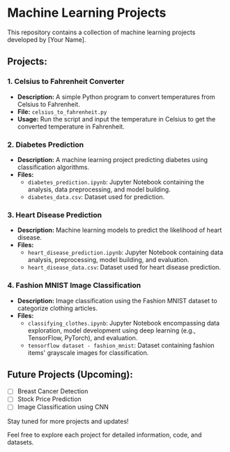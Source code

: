 # Machine Learning Projects

This repository contains a collection of machine learning projects developed by [Your Name].

## Projects:

### 1. Celsius to Fahrenheit Converter

- **Description:** A simple Python program to convert temperatures from Celsius to Fahrenheit.
- **File:** `celsius_to_fahrenheit.py`
- **Usage:** Run the script and input the temperature in Celsius to get the converted temperature in Fahrenheit.

### 2. Diabetes Prediction

- **Description:** A machine learning project predicting diabetes using classification algorithms.
- **Files:** 
  - `diabetes_prediction.ipynb`: Jupyter Notebook containing the analysis, data preprocessing, and model building.
  - `diabetes_data.csv`: Dataset used for prediction.

### 3. Heart Disease Prediction

- **Description:** Machine learning models to predict the likelihood of heart disease.
- **Files:** 
  - `heart_disease_prediction.ipynb`: Jupyter Notebook containing data analysis, preprocessing, model building, and evaluation.
  - `heart_disease_data.csv`: Dataset used for heart disease prediction.

### 4. Fashion MNIST Image Classification

- **Description:** Image classification using the Fashion MNIST dataset to categorize clothing articles.
- **Files:**
  - `classifying_clothes.ipynb`: Jupyter Notebook encompassing data exploration, model development using deep learning (e.g., TensorFlow, PyTorch), and evaluation.
  - `tensorflow dataset - fashion_mnist`: Dataset containing fashion items' grayscale images for classification.

## Future Projects (Upcoming):

- [ ] Breast Cancer Detection
- [ ] Stock Price Prediction
- [ ] Image Classification using CNN

Stay tuned for more projects and updates!

Feel free to explore each project for detailed information, code, and datasets.

